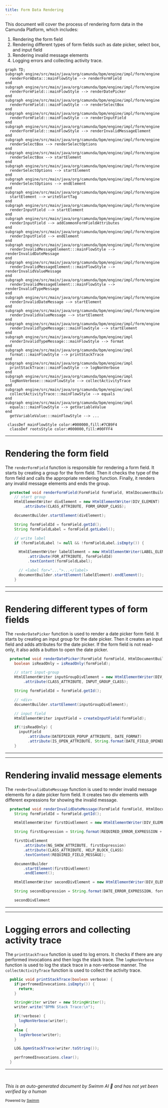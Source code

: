 ```yaml
---
title: Form Data Rendering
---
```

This document will cover the process of rendering form data in the Camunda Platform, which includes:

1. Rendering the form field
2. Rendering different types of form fields such as date picker, select box, and input field
3. Rendering invalid message elements
4. Logging errors and collecting activity trace.

```mermaid
graph TD;
subgraph engine/src/main/java/org/camunda/bpm/engine/impl/form/engine
  renderFormData:::mainFlowStyle --> renderFormField
end
subgraph engine/src/main/java/org/camunda/bpm/engine/impl/form/engine
  renderFormField:::mainFlowStyle --> renderDatePicker
end
subgraph engine/src/main/java/org/camunda/bpm/engine/impl/form/engine
  renderFormField:::mainFlowStyle --> renderSelectBox
end
subgraph engine/src/main/java/org/camunda/bpm/engine/impl/form/engine
  renderFormField:::mainFlowStyle --> renderInputField
end
subgraph engine/src/main/java/org/camunda/bpm/engine/impl/form/engine
  renderFormField:::mainFlowStyle --> renderInvalidMessageElement
end
subgraph engine/src/main/java/org/camunda/bpm/engine/impl/form/engine
  renderSelectBox --> renderSelectOptions
end
subgraph engine/src/main/java/org/camunda/bpm/engine/impl/form/engine
  renderSelectBox --> startElement
end
subgraph engine/src/main/java/org/camunda/bpm/engine/impl/form/engine
  renderSelectOptions --> startElement
end
subgraph engine/src/main/java/org/camunda/bpm/engine/impl/form/engine
  renderSelectOptions --> endElement
end
subgraph engine/src/main/java/org/camunda/bpm/engine/impl/form/engine
  startElement --> writeStartTag
end
subgraph engine/src/main/java/org/camunda/bpm/engine/impl/form/engine
  renderInputField --> startElement
end
subgraph engine/src/main/java/org/camunda/bpm/engine/impl/form/engine
  renderInputField --> addCommonFormFieldAttributes
end
subgraph engine/src/main/java/org/camunda/bpm/engine/impl/form/engine
  renderInputField --> endElement
end
subgraph engine/src/main/java/org/camunda/bpm/engine/impl/form/engine
  renderInvalidMessageElement:::mainFlowStyle --> renderInvalidDateMessage
end
subgraph engine/src/main/java/org/camunda/bpm/engine/impl/form/engine
  renderInvalidMessageElement:::mainFlowStyle --> renderInvalidValueMessage
end
subgraph engine/src/main/java/org/camunda/bpm/engine/impl/form/engine
  renderInvalidMessageElement:::mainFlowStyle --> renderInvalidTypeMessage
end
subgraph engine/src/main/java/org/camunda/bpm/engine/impl/form/engine
  renderInvalidDateMessage --> startElement
end
subgraph engine/src/main/java/org/camunda/bpm/engine/impl/form/engine
  renderInvalidValueMessage --> startElement
end
subgraph engine/src/main/java/org/camunda/bpm/engine/impl/form/engine
  renderInvalidTypeMessage:::mainFlowStyle --> startElement
end
subgraph engine/src/main/java/org/camunda/bpm/engine/impl
  renderInvalidTypeMessage:::mainFlowStyle --> format
end
subgraph engine/src/main/java/org/camunda/bpm/engine/impl
  format:::mainFlowStyle --> printStackTrace
end
subgraph engine/src/main/java/org/camunda/bpm/engine/impl
  printStackTrace:::mainFlowStyle --> logNonVerbose
end
subgraph engine/src/main/java/org/camunda/bpm/engine/impl
  logNonVerbose:::mainFlowStyle --> collectActivityTrace
end
subgraph engine/src/main/java/org/camunda/bpm/engine/impl
  collectActivityTrace:::mainFlowStyle --> equals
end
subgraph engine/src/main/java/org/camunda/bpm/engine/impl
  equals:::mainFlowStyle --> getVariableValue
end
  getVariableValue:::mainFlowStyle --> ...

 classDef mainFlowStyle color:#000000,fill:#7CB9F4
  classDef rootsStyle color:#000000,fill:#00FFF4
```

<SwmSnippet path="/engine/src/main/java/org/camunda/bpm/engine/impl/form/engine/AbstractRenderFormDelegate.java" line="156">

---

# Rendering the form field

The `renderFormField` function is responsible for rendering a form field. It starts by creating a group for the form field. Then it checks the type of the form field and calls the appropriate rendering function. Finally, it renders any invalid message elements and ends the group.

```java
  protected void renderFormField(FormField formField, HtmlDocumentBuilder documentBuilder) {
    // start group
    HtmlElementWriter divElement = new HtmlElementWriter(DIV_ELEMENT)
        .attribute(CLASS_ATTRIBUTE, FORM_GROUP_CLASS);

    documentBuilder.startElement(divElement);

    String formFieldId = formField.getId();
    String formFieldLabel = formField.getLabel();

    // write label
    if (formFieldLabel != null && !formFieldLabel.isEmpty()) {

      HtmlElementWriter labelElement = new HtmlElementWriter(LABEL_ELEMENT)
          .attribute(FOR_ATTRIBUTE, formFieldId)
          .textContent(formFieldLabel);

      // <label for="...">...</label>
      documentBuilder.startElement(labelElement).endElement();
    }

```

---

</SwmSnippet>

<SwmSnippet path="/engine/src/main/java/org/camunda/bpm/engine/impl/form/engine/AbstractRenderFormDelegate.java" line="208">

---

# Rendering different types of form fields

The `renderDatePicker` function is used to render a date picker form field. It starts by creating an input group for the date picker. Then it creates an input field and adds attributes for the date picker. If the form field is not read-only, it also adds a button to open the date picker.

```java
  protected void renderDatePicker(FormField formField, HtmlDocumentBuilder documentBuilder) {
    boolean isReadOnly = isReadOnly(formField);

    // start input-group
    HtmlElementWriter inputGroupDivElement = new HtmlElementWriter(DIV_ELEMENT)
        .attribute(CLASS_ATTRIBUTE, INPUT_GROUP_CLASS);

    String formFieldId = formField.getId();

    // <div>
    documentBuilder.startElement(inputGroupDivElement);

    // input field
    HtmlElementWriter inputField = createInputField(formField);

    if(!isReadOnly) {
      inputField
          .attribute(DATEPICKER_POPUP_ATTRIBUTE, DATE_FORMAT)
          .attribute(IS_OPEN_ATTRIBUTE, String.format(DATE_FIELD_OPENED_ATTRIBUTE, formFieldId));
    }

```

---

</SwmSnippet>

<SwmSnippet path="/engine/src/main/java/org/camunda/bpm/engine/impl/form/engine/AbstractRenderFormDelegate.java" line="397">

---

# Rendering invalid message elements

The `renderInvalidDateMessage` function is used to render invalid message elements for a date picker form field. It creates two div elements with different expressions for showing the invalid message.

```java
  protected void renderInvalidDateMessage(FormField formField, HtmlDocumentBuilder documentBuilder) {
    String formFieldId = formField.getId();

    HtmlElementWriter firstDivElement = new HtmlElementWriter(DIV_ELEMENT);

    String firstExpression = String.format(REQUIRED_ERROR_EXPRESSION + " && !" + DATE_ERROR_EXPRESSION, formFieldId, formFieldId);

    firstDivElement
        .attribute(NG_SHOW_ATTRIBUTE, firstExpression)
        .attribute(CLASS_ATTRIBUTE, HELP_BLOCK_CLASS)
        .textContent(REQUIRED_FIELD_MESSAGE);

    documentBuilder
        .startElement(firstDivElement)
        .endElement();

    HtmlElementWriter secondDivElement = new HtmlElementWriter(DIV_ELEMENT);

    String secondExpression = String.format(DATE_ERROR_EXPRESSION, formFieldId);

    secondDivElement
```

---

</SwmSnippet>

<SwmSnippet path="/engine/src/main/java/org/camunda/bpm/engine/impl/interceptor/BpmnStackTrace.java" line="39">

---

# Logging errors and collecting activity trace

The `printStackTrace` function is used to log errors. It checks if there are any performed invocations and then logs the stack trace. The `logNonVerbose` function is used to log the stack trace in a non-verbose manner. The `collectActivityTrace` function is used to collect the activity trace.

```java
  public void printStackTrace(boolean verbose) {
    if(perfromedInvocations.isEmpty()) {
      return;
    }

    StringWriter writer = new StringWriter();
    writer.write("BPMN Stack Trace:\n");

    if(!verbose) {
      logNonVerbose(writer);
    }
    else {
      logVerbose(writer);
    }

    LOG.bpmnStackTrace(writer.toString());

    perfromedInvocations.clear();
  }
```

---

</SwmSnippet>

&nbsp;

*This is an auto-generated document by Swimm AI 🌊 and has not yet been verified by a human*

<SwmMeta version="3.0.0" repo-id="Z2l0aHViJTNBJTNBQ2l0aS1jYW11bmRhJTNBJTNBZ2lsYWRuYXZvdA==" repo-name="Citi-camunda" doc-type="flows"><sup>Powered by [Swimm](/)</sup></SwmMeta>
